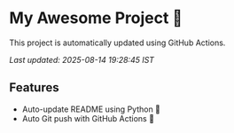 # My Awesome Project 🚀

This project is automatically updated using GitHub Actions.

_Last updated: 2025-08-14 19:28:45 IST_

## Features
- Auto-update README using Python 🐍
- Auto Git push with GitHub Actions 🤖
